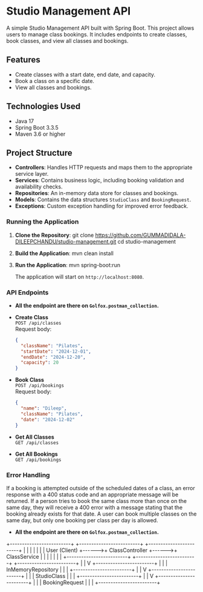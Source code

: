 
# Studio Management API

A simple Studio Management API built with Spring Boot. This project allows users to manage class bookings. It includes endpoints to create classes, book classes, and view all classes and bookings. 

## Features
- Create classes with a start date, end date, and capacity.
- Book a class on a specific date.
- View all classes and bookings.

## Technologies Used
- Java 17
- Spring Boot 3.3.5
- Maven 3.6 or higher

## Project Structure
- **Controllers**: Handles HTTP requests and maps them to the appropriate service layer.
- **Services**: Contains business logic, including booking validation and availability checks.
- **Repositories**: An in-memory data store for classes and bookings.
- **Models**: Contains the data structures `StudioClass` and `BookingRequest`.
- **Exceptions**: Custom exception handling for improved error feedback.


### Running the Application
1. **Clone the Repository**: 
   git clone https://github.com/GUMMADIDALA-DILEEPCHANDU/studio-management.git
   cd studio-management
2. **Build the Application**:
   mvn clean install
3. **Run the Application**:
   mvn spring-boot:run

   The application will start on `http://localhost:8080`.

### API Endpoints

- **All the endpoint are there on `Golfox.postman_collection`.**

- **Create Class**  
  `POST /api/classes`  
  Request body: 
  ```json
  {
    "className": "Pilates",
    "startDate": "2024-12-01",
    "endDate": "2024-12-20",
    "capacity": 20
  }
  ```

- **Book Class**  
  `POST /api/bookings`  
  Request body: 
  ```json
  {
    "name": "Dileep",
    "className": "Pilates",
    "date": "2024-12-02"
  }
  ```

- **Get All Classes**  
  `GET /api/classes`

- **Get All Bookings**  
  `GET /api/bookings`


### Error Handling
If a booking is attempted outside of the scheduled dates of a class, an error response with a 400 status code and an appropriate message will be returned.
If a person tries to book the same class more than once on the same day, they will receive a 400 error with a message stating that the booking already exists for that date.
A user can book multiple classes on the same day, but only one booking per class per day is allowed.

- **All the endpoint are there on `Golfox.postman_collection`.**


+-------------------------+       +-------------------------+       +------------------------+
|                         |       |                         |       |                        |
|     User (Client)       +------>+     ClassController     +------>+    ClassService        |
|                         |       |                         |       |                        |
+-------------------------+       +-------------------------+       +------------------------+
                                                                                |
                                                                                |
                                                                                V
                                                                        +------------------------+
                                                                        |                        |
                                                                        |   InMemoryRepository   |
                                                                        |                        |
                                                                        +------------------------+
                                                                                |
                                                                                |
                                                                                V
                                                                        +------------------------+
                                                                        |                        |
                                                                        |      StudioClass       |
                                                                        |                        |
                                                                        +------------------------+
                                                                                |
                                                                                |
                                                                                V
                                                                        +------------------------+
                                                                        |                        |
                                                                        |   BookingRequest       |
                                                                        |                        |
                                                                        +------------------------+


